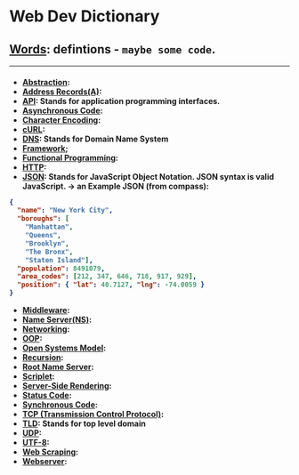 # <strong> Web Dev Dictionary

## [Words](https://www.dictionary.com/browse/word): defintions - `maybe some code`.

---

<h4>

- [Abstraction](https://en.wikipedia.org/wiki/Abstraction_(computer_science)):
- [Address Records(A)]():
- [API](): Stands for application programming interfaces. 
- [Asynchronous Code]():
- [Character Encoding]():
- [cURL]():
- [DNS](): Stands for Domain Name System
- [Framework]();
- [Functional Programming]():
- [HTTP](https://developer.mozilla.org/en-US/docs/Web/HTTP/Methods):
- [JSON](https://www.w3schools.com/whatis/whatis_json.asp): Stands for JavaScript Object Notation. JSON syntax is valid JavaScript. 
    -> an Example JSON (from compass):

```json 
{
  "name": "New York City",
  "boroughs": [
    "Manhattan",
    "Queens",
    "Brooklyn",
    "The Bronx",
    "Staten Island"],
  "population": 8491079,
  "area_codes": [212, 347, 646, 718, 917, 929],
  "position": { "lat": 40.7127, "lng": -74.0059 }
} 
```
- [Middleware]():
- [Name Server(NS)]():
- [Networking]():
- [OOP]():
- [Open Systems Model]():
- [Recursion]():
- [Root Name Server]():
- [Scriplet]():
- [Server-Side Rendering]():
- [Status Code]():
- [Synchronous Code]():
- [TCP (Transmission Control Protocol)]():
- [TLD](): Stands for top level domain
- [UDP]():
- [UTF-8]():
- [Web Scraping]():
- [Webserver]():

</h4>
